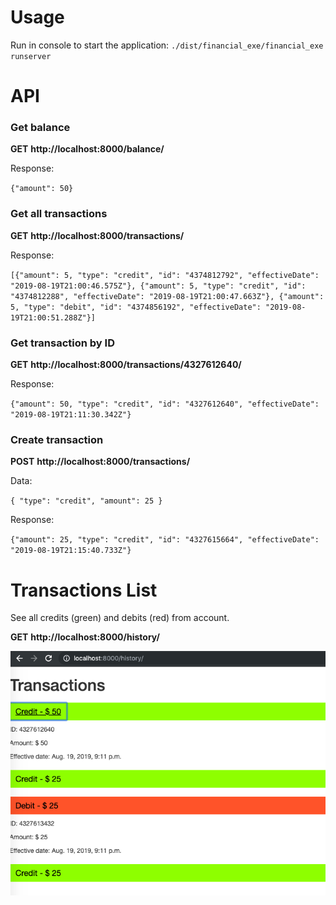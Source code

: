 # Usage
Run in console to start the application:
`./dist/financial_exe/financial_exe runserver`

# API
### Get balance
**GET**
**http://localhost:8000/balance/**

Response:

``{"amount": 50}``

### Get all transactions
**GET**
**http://localhost:8000/transactions/**

Response:

``[{"amount": 5, "type": "credit", "id": "4374812792", "effectiveDate": "2019-08-19T21:00:46.575Z"}, {"amount": 5, "type": "credit", "id": "4374812288", "effectiveDate": "2019-08-19T21:00:47.663Z"}, {"amount": 5, "type": "debit", "id": "4374856192", "effectiveDate": "2019-08-19T21:00:51.288Z"}]``


### Get transaction by ID
**GET**
**http://localhost:8000/transactions/4327612640/**

Response:

``{"amount": 50, "type": "credit", "id": "4327612640", "effectiveDate": "2019-08-19T21:11:30.342Z"}``


### Create transaction
**POST**
**http://localhost:8000/transactions/**

Data:

``{
  "type": "credit",
  "amount": 25
}``

Response:

``{"amount": 25, "type": "credit", "id": "4327615664", "effectiveDate": "2019-08-19T21:15:40.733Z"}``

# Transactions List
See all credits (green) and debits (red) from account.

**GET**
**http://localhost:8000/history/**

![Screenshot](history.png)